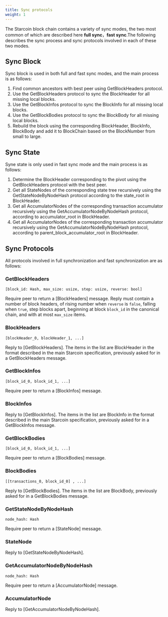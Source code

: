 ```yaml
---
title: Sync protocols
weight: 1
---
```


The Starcoin block chain contains a variety of sync modes, the two most common of which are described here **full sync**，**fast sync**.The following describes the sync process and sync protocols involved in each of these two modes.
<!--more-->

## Sync Block

Sync block is used in both full and fast sync modes, and the main process is as follows: 

1. Find common ancestors with best peer using GetBlockHeaders protocol. 
2. Use the GetBlockHeaders protocol to sync the BlockHeader for all missing local blocks. 
3. Use the GetBlockInfos protocol to sync the BlockInfo for all missing local blocks. 
4. Use the GetBlockBodies protocol to sync the BlockBody for all missing local blocks. 
5. Rebuild the block using the corresponding BlockHeader, BlockInfo, BlockBody and add it to BlockChain based on the BlockNumber from small to large. 



## Sync State

Syne state is only used in fast sync mode and the main process is as follows: 

1. Determine the BlockHeader corresponding to the pivot using the GetBlockHeaders protocol with the best peer. 
2. Get all StateNodes of the corresponding state tree recursively using the GetStateNodeByNodeHash protocol according to the state_root in BlockHeader. 
3. Get all AccumulatorNodes of the corresponding transaction accumulator recursively using the GetAccumulatorNodeByNodeHash protocol, according to accumulator_root in BlockHeader. 
4. Get all AccumulatorNodes of the corresponding transaction accumulator recursively using the GetAccumulatorNodeByNodeHash protocol, according to parent_block_accumulator_root in BlockHeader. 



## Sync Protocols

All protocols involved in full synchronization and fast synchronization are as follows: 

### GetBlockHeaders

`[block_id: Hash, max_size: usize, step: usize, reverse: bool]`

Require peer to return a [BlockHeaders] message. Reply must contain a number of block headers, of rising number when `reverse` is `false`, falling when `true`, step blocks apart, beginning at block `block_id` in the canonical chain, and with at most `max_size` items.

### BlockHeaders

`[blockHeader_0, blockHeader_1, ...]`

Reply to [GetBlockHeaders]. The items in the list are BlockHeader in the format described in the main Starcoin specification, previously asked for in a GetBlockHeaders message.

### GetBlockInfos

`[block_id_0, block_id_1, ...]`

Require peer to return a [BlockInfos] message.

### BlockInfos

Reply to [GetBlockInfos]. The items in the list are BlockInfo in the format described in the main Starcoin specification, previously asked for in a GetBlockInfos message.

### GetBlockBodies

`[block_id_0, block_id_1, ...]`

Require peer to return a [BlockBodies] message.

### BlockBodies

`[[transactions_0, block_id_0] , ...]`

Reply to [GetBlockBodies]. The items in the list are BlockBody, previously asked for in a GetBlockBodies message.

### GetStateNodeByNodeHash

`node_hash: Hash`

Require peer to return a [StateNode] message.

### StateNode

Reply to [GetStateNodeByNodeHash]. 

### GetAccumulatorNodeByNodeHash

`node_hash: Hash`

Require peer to return a [AccumulatorNode] message.

### AccumulatorNode

Reply to [GetAccumulatorNodeByNodeHash]. 